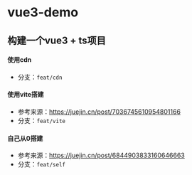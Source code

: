 # vue3-demo

## 构建一个vue3 + ts项目

#### 使用cdn
* 分支：`feat/cdn`

#### 使用vite搭建
* 参考来源：https://juejin.cn/post/7036745610954801166
* 分支：`feat/vite`

#### 自己从0搭建
* 参考来源：https://juejin.cn/post/6844903833160646663
* 分支：`feat/self`